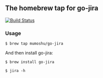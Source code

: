 ## The homebrew tap for go-jira

[![Build Status](https://travis-ci.org/mumoshu/homebrew-go-jira.svg?branch=master)](https://travis-ci.org/mumoshu/homebrew-go-jira)

### Usage

```
$ brew tap mumoshu/go-jira
```

And then install go-jira:

```
$ brew install go-jira
```

```
$ jira -h
```
